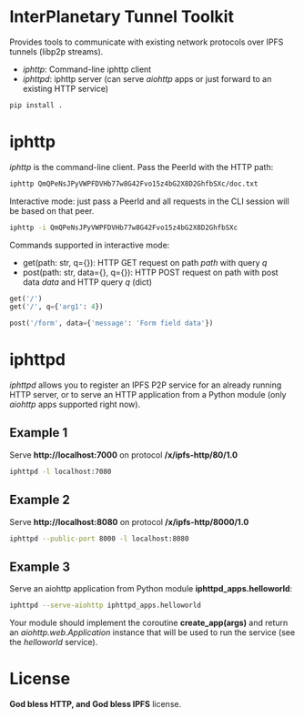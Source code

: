 InterPlanetary Tunnel Toolkit
=============================

Provides tools to communicate with existing network protocols over
IPFS tunnels (libp2p streams).

- *iphttp*: Command-line iphttp client
- *iphttpd*: iphttp server (can serve *aiohttp* apps or just forward to an
  existing HTTP service)

```sh
pip install .
```

iphttp
======

*iphttp* is the command-line client. Pass the PeerId with the HTTP path:

```sh
iphttp QmQPeNsJPyVWPFDVHb77w8G42Fvo15z4bG2X8D2GhfbSXc/doc.txt
```

Interactive mode: just pass a PeerId and all requests in the CLI
session will be based on that peer.

```sh
iphttp -i QmQPeNsJPyVWPFDVHb77w8G42Fvo15z4bG2X8D2GhfbSXc
```

Commands supported in interactive mode:

- get(path: str, q={}): HTTP GET request on path *path* with query *q*
- post(path: str, data={}, q={}): HTTP POST request on path with post data *data*
  and HTTP query *q* (dict)

```python
get('/')
get('/', q={'arg1': 4})

post('/form', data={'message': 'Form field data'})
```

iphttpd
=======

*iphttpd* allows you to register an IPFS P2P service for an
already running HTTP server, or to serve an HTTP application
from a Python module (only *aiohttp* apps supported right now).

Example 1
---------

Serve **http://localhost:7000** on protocol **/x/ipfs-http/80/1.0**

```sh
iphttpd -l localhost:7080
```

Example 2
---------

Serve **http://localhost:8080** on protocol **/x/ipfs-http/8000/1.0**

```sh
iphttpd --public-port 8000 -l localhost:8080
```

Example 3
---------

Serve an aiohttp application from Python module
**iphttpd_apps.helloworld**:

```sh
iphttpd --serve-aiohttp iphttpd_apps.helloworld
```

Your module should implement the coroutine **create_app(args)** and return
an *aiohttp.web.Application* instance that will be used to run the service
(see the *helloworld* service).

License
=======

**God bless HTTP, and God bless IPFS** license.
